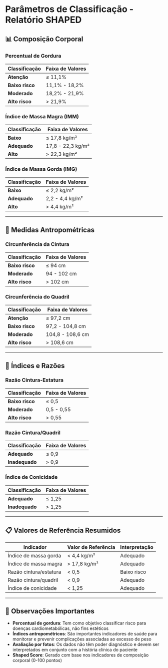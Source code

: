 # Parâmetros de Classificação - Relatório SHAPED

## 📊 Composição Corporal

### **Percentual de Gordura**
| Classificação | Faixa de Valores |
|---------------|------------------|
| **Atenção** | ≤ 11,1% |
| **Baixo risco** | 11,1% - 18,2% |
| **Moderado** | 18,2% - 21,9% |
| **Alto risco** | > 21,9% |

### **Índice de Massa Magra (IMM)**
| Classificação | Faixa de Valores |
|---------------|------------------|
| **Baixo** | ≤ 17,8 kg/m² |
| **Adequado** | 17,8 - 22,3 kg/m² |
| **Alto** | > 22,3 kg/m² |

### **Índice de Massa Gorda (IMG)**
| Classificação | Faixa de Valores |
|---------------|------------------|
| **Baixo** | ≤ 2,2 kg/m² |
| **Adequado** | 2,2 - 4,4 kg/m² |
| **Alto** | > 4,4 kg/m² |

---

## 📏 Medidas Antropométricas

### **Circunferência da Cintura**
| Classificação | Faixa de Valores |
|---------------|------------------|
| **Baixo risco** | ≤ 94 cm |
| **Moderado** | 94 - 102 cm |
| **Alto risco** | > 102 cm |

### **Circunferência do Quadril**
| Classificação | Faixa de Valores |
|---------------|------------------|
| **Atenção** | ≤ 97,2 cm |
| **Baixo risco** | 97,2 - 104,8 cm |
| **Moderado** | 104,8 - 108,6 cm |
| **Alto risco** | > 108,6 cm |

---

## 📐 Índices e Razões

### **Razão Cintura-Estatura**
| Classificação | Faixa de Valores |
|---------------|------------------|
| **Baixo risco** | ≤ 0,5 |
| **Moderado** | 0,5 - 0,55 |
| **Alto risco** | > 0,55 |

### **Razão Cintura/Quadril**
| Classificação | Faixa de Valores |
|---------------|------------------|
| **Adequado** | ≤ 0,9 |
| **Inadequado** | > 0,9 |

### **Índice de Conicidade**
| Classificação | Faixa de Valores |
|---------------|------------------|
| **Adequado** | ≤ 1,25 |
| **Inadequado** | > 1,25 |

---

## 📋 Valores de Referência Resumidos

| **Indicador** | **Valor de Referência** | **Interpretação** |
|---------------|-------------------------|-------------------|
| Índice de massa gorda | < 4,4 kg/m² | Adequado |
| Índice de massa magra | > 17,8 kg/m² | Adequado |
| Razão cintura/estatura | < 0,5 | Baixo risco |
| Razão cintura/quadril | < 0,9 | Adequado |
| Índice de conicidade | < 1,25 | Adequado |

---

## 📝 Observações Importantes

- **Percentual de gordura**: Tem como objetivo classificar risco para doenças cardiometabólicas, não fins estéticos
- **Índices antropométricos**: São importantes indicadores de saúde para monitorar e prevenir complicações associadas ao excesso de peso
- **Avaliação por fotos**: Os dados não têm poder diagnóstico e devem ser interpretados em conjunto com a história clínica do paciente
- **Shaped Score**: Gerado com base nos indicadores de composição corporal (0-100 pontos)